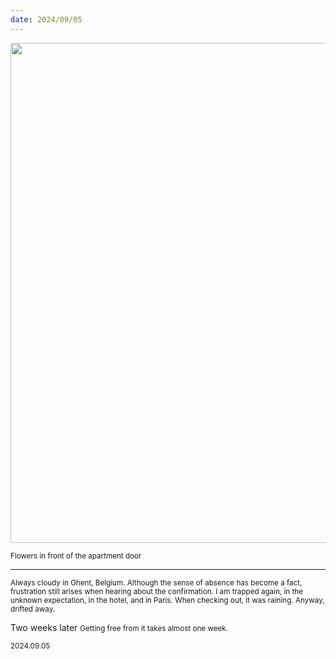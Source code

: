```yaml
---
date: 2024/09/05
---
```

<img src="https://cdn.jsdelivr.net/gh/lifeiny/imageField/plog/018/belgium18_1.JPG" width="800" />

<small>Flowers in front of the apartment door</small>

****

<small>Always cloudy in Ghent, Belgium. 
Although the sense of absence has become a fact, frustration still arises when hearing about the confirmation. I am trapped again, in the unknown expectation, in the hotel, and in Paris. When checking out, it was raining.
Anyway, drifted away. </small>


Two weeks later
<small>Getting free from it takes almost one week. </small>

<small>2024.09.05</small>

